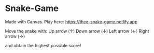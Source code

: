 # Snake-Game
Made with Canvas. Play here: https://thee-snake-game.netlify.app

Move the snake with: 
Up arrow (↑)
Down arrow (↓)
Left arrow (←)
Right arrow (→)

and obtain the highest possible score!

